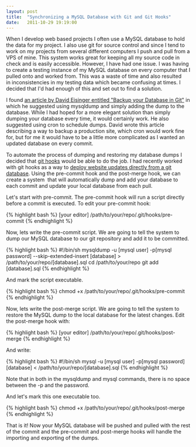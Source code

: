 ```yaml
---
layout: post
title:  "Synchronizing a MySQL Database with Git and Git Hooks"
date:   2011-10-29 19:19:00
---
```


<p>When I develop web based projects I often use a MySQL database to hold the data for my project. I also use git for source control and since I tend to work on my projects from several different computers I push and pull from a VPS of mine. This system works great for keeping all my source code in check and is easily accessible. However, I have had one issue. I was having to create a testing instance of my MySQL database on every computer that I pulled onto and worked from. This was a waste of time and also resulted in inconsistencies in my testing data which became confusing at times. I decided that I'd had enough of this and set out to find a solution.</p>

<p>I found <a title="Backup Your Database in Git" href="http://www.viget.com/extend/backup-your-database-in-git/" target="_blank">an article by David Eisinger entitled "Backup your Database in Git"</a> in which he suggested using mysqldump and simply adding the dump to the database. While I had hoped for a more elegant solution than simply dumping your database every time, it would certainly work. He also suggested using cron to schedule dumps. David wrote this article describing a way to backup a production site, which cron would work fine for, but for me it would have to be a little more complicated as I wanted an updated database on every commit.</p>

<p>To automate the process of dumping and restoring my database dumps I decided that <a title="Git Hooks" href="http://book.git-scm.com/5_git_hooks.html" target="_blank">git hooks</a> would be able to do the job. I had recently worked with git hooks as a way to <a title="Automatically Deploying Website From Remote Git Repository" href="http://caiustheory.com/automatically-deploying-website-from-remote-git-repository" target="_blank">deploy website updates directly from a git database</a>. Using the pre-commit hook and the post-merge hook, we can create a system  that will automatically dump and add your database to each commit and update your local database from each pull.</p>

<p>Let's start with pre-commit. The pre-commit hook will run a script directly before a commit is executed. To edit your pre-commit hook:</p>

{% highlight bash %}
[your editor] /path/to/your/repo/.git/hooks/pre-commit
{% endhighlight %}

<p>Now, lets write the pre-commit script. We are going to tell the system to dump our MySQL database to our git repository and add it to be committed.</p>

{% highlight bash %}
#!/bin/sh
mysqldump -u [mysql user] -p[mysql password] --skip-extended-insert [database] > /path/to/your/repo/[database].sql
cd /path/to/your/repo
git add [database].sql
{% endhighlight %}

<p>And mark the script executable.</p>

{% highlight bash %}
chmod +x /path/to/your/repo/.git/hooks/pre-commit
{% endhighlight %}

<p>Now, lets write the post-merge script. We are going to tell the system to restore the MySQL dump to the local database for the latest changes. Edit the post-merge hook with:</p>

{% highlight bash %}
[your editor] /path/to/your/repo/.git/hooks/post-merge
{% endhighlight %}

<p>And write:</p>

{% highlight bash %}
#!/bin/sh
mysql -u [mysql user] -p[mysql password] [database] < /path/to/your/repo/[database].sql
{% endhighlight %}

<p class="bold">Note that in both in the mysqldump and mysql commands, there is no space between the -p and the password.</p>

<p>And let's mark this one executable too.</p>

{% highlight bash %}
chmod +x /path/to/your/repo/.git/hooks/post-merge
{% endhighlight %}

<p>That is it! Now your MySQL database will be pushed and pulled with the rest of the commit and the pre-commit and post-merge hooks will handle the importing and exporting of the dumps.</p>